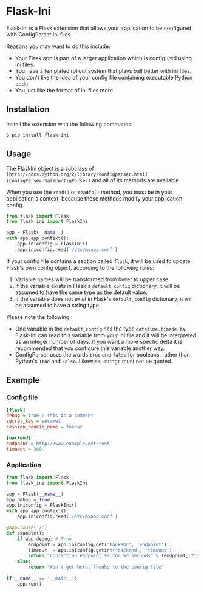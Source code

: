# Flask-Ini

Flask-Ini is a Flask extension that allows your application to be
configured with ConfigParser ini files.

Reasons you may want to do this include:

* Your Flask app is part of a larger application which is configured
  using ini files.
* You have a templated rollout system that plays ball better with ini
  files.  
* You don't like the idea of your config file containing executable
  Python code.
* You just like the format of ini files more.

## Installation

Install the extension with the following commands:

    $ pip install flask-ini
    
## Usage

The FlaskIni object is a subclass of
`[http://docs.python.org/2/library/configparser.html](ConfigParser.SafeConfigParser)`
and all of its methods are available.

When you use the `read()` or `readfp()` method, you must be in your
application's context, because these methods modify your application
config.

```python
from flask import Flask
from flask_ini import FlaskIni

app = Flask(__name__)
with app.app_context():
    app.iniconfig = FlaskIni()
    app.iniconfig.read('/etc/myapp.conf')
```

If your config file contains a section called `flask`, it will be used
to update Flask's own config object, according to the following rules:

1. Variable names will be transformed from lower to upper case.
2. If the variable exists in Flask's `default_config` dictionary, it
   will be assumed to have the same type as the default value.
3. If the variable does not exist in Flask's `default_config`
   dictionary, it will be assumed to have a string type.
   
Please note the following:

* One variable in the `default_config` has the type
  `datetime.timedelta`. Flask-Ini can read this variable from your ini
  file and it will be interpreted as an integer number of days. If you
  want a more specfic delta it is recommended that you configure this
  variable another way.
* ConfigParser uses the words `true` and `false` for booleans, rather
  than Python's `True` and `False`. Likewise, strings must not be
  quoted.
  
## Example

### Config file

```ini
[flask]
debug = true ; this is a comment
secret_key = sesame1
session_cookie_name = foobar

[backend]
endpoint = http://www.example.net/rest
timeout = 360
```

### Application

```python
from flask import Flask
from flask_ini import FlaskIni

app = Flask(__name__)
app.debug = True
app.iniconfig = FlaskIni()
with app.app_context():
    app.iniconfig.read('/etc/myapp.conf')

@app.route('/')
def example():
    if app.debug: # True
        endpoint = app.iniconfig.get('backend', 'endpoint')
        timeout  = app.iniconfig.getint('backend', 'timeout')
        return "Contacting endpoint %s for %d seconds" % (endpoint, timeout)
    else:
        return "Won't get here, thanks to the config file"
        
if __name__ == '__main__':
    app.run()
```
